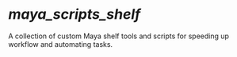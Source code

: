 # _maya_scripts_shelf_
A collection of custom Maya shelf tools and scripts for speeding up workflow and automating tasks.
